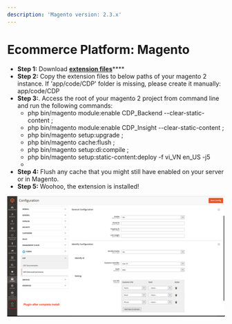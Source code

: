 ```yaml
---
description: 'Magento version: 2.3.x'
---
```


# Ecommerce Platform: Magento

* **Step 1:** Download [**extension files**](https://firebasestorage.googleapis.com/v0/b/gitbook-28427.appspot.com/o/assets%2F-LvxycBHx7ziVQP2E5we%2F-MAOtNen4VPGBBirwN_z%2F-MAOuFVxIEJfGItc3g4B%2FCDP.zip?alt=media&token=3cccd292-c292-4285-84c9-8895930f487c)\*\*\*\*
* **Step 2:** Copy the extension files to below paths of your magento 2 instance. If 'app/code/CDP' folder is missing, please create it manually: app/code/CDP 
* **Step 3:**. Access the root of your magento 2 project from command line and run the following commands: 
  * php bin/magento module:enable CDP\_Backend --clear-static-content ;
  * php bin/magento module:enable CDP\_Insight --clear-static-content ; 
  * php bin/magento setup:upgrade ; 
  * php bin/magento cache:flush ; 
  * php bin/magento setup:di:compile ; 
  * php bin/magento setup:static-content:deploy -f vi\_VN en\_US -j5
  * 
* **Step 4:** Flush any cache that you might still have enabled on your server or in Magento. 
* **Step 5:** Woohoo, the extension is installed!

![](../.gitbook/assets/magento-cdp-plugin.png)

